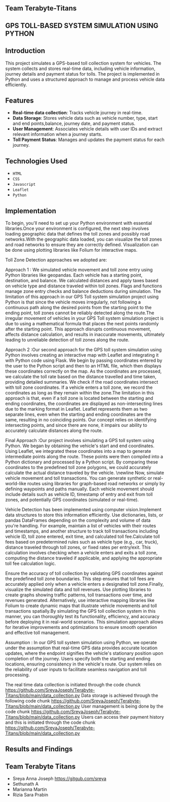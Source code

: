## Team Terabyte-Titans
## GPS TOLL-BASED SYSTEM SIMULATION USING PYTHON

## Introduction

This project simulates a GPS-based toll collection system for vehicles. The system collects and stores real-time data, including vehicle information, journey details and payment status for tolls. The project is implemented in Python and uses a structured approach to manage and process vehicle data efficiently.

## Features

- **Real-time data collection**: Tracks vehicle journey in real-time.
- **Data Storage**: Stores vehicle data such as vehicle number, type, start and end points,balance, journey date, and payment status.
- **User Management**: Associates vehicle details with user IDs and extract relevant information when a journey starts.
- **Toll Payment Status**: Manages and updates the payment status for each journey.

## Technologies Used 

- `HTML`
- `CSS`
- `Javascript`
- `Leaflet`
- `Python`

## Implementation


To begin, you'll need to set up your Python environment with essential libraries.Once your environment is configured, the next step involves loading geographic data that defines the toll zones and possibly road networks.With the geographic data loaded, you can visualize the toll zones and road networks to ensure they are correctly defined. Visualization can be done using plotting libraries like Folium for interactive maps.

Toll Zone Detection approaches we adopted are:

Approach 1 : We simulated vehicle movement and toll zone entry using Python libraries like geopandas. Each vehicle has a starting point, destination, and balance. We calculated distances and apply taxes based on vehicle type and distance traveled within toll zones. Flags and functions manage zone entry checks and balance deductions during simulation.
The limitation of this approach in our GPS Toll system simulation project using Python is that since the vehicle moves irregularly, not following a continuous path along the desired points from the starting point to the ending point, toll zones cannot be reliably detected along the route.The irregular movement of vehicles in your GPS Toll system simulation project is due to using a mathematical formula that places the next points randomly after the starting point. This approach disrupts continuous movement, affects distance calculation, and results in inaccurate movements, ultimately leading to unreliable detection of toll zones along the route.


Approach 2 :Our second approach for the GPS toll system simulation using Python involves creating an interactive map with Leaflet and integrating it with Python code using Flask. We begin by passing coordinates entered by the user to the Python script and then to an HTML file, which then displays these coordinates correctly on the map. As the coordinates are processed, we calculate the toll rate based on the distance travelled and time taken, providing detailed summaries.  We check if the road coordinates intersect with toll zone coordinates. If a vehicle enters a toll zone, we record the coordinates as long as they remain within the zone.The limitation in this approach is that, even if a toll zone is located between the starting and ending coordinates, the coordinates are displayed as non-intersecting lines due to the marking format in Leaflet. Leaflet represents them as two separate lines, even when the starting and ending coordinates are the same, resulting in no coinciding points. Our concept relies on identifying intersecting points, and since there are none, it impairs our ability to accurately calculate distances along the route.

Final Approach :Our project involves simulating a GPS toll system using Python. We began by obtaining the vehicle's start and end coordinates. Using Leaflet, we integrated these coordinates into a map to generate intermediate points along the route. These points were then compiled into a Python dictionary and processed by a Python script. By comparing these coordinates to the predefined toll zone polygons, we could accurately calculate the actual distance traveled by the vehicle.
\newline Now, simulate vehicle movement and toll transactions. You can generate synthetic or real-world-like routes using libraries for graph-based road networks or simply by defining waypoints and paths manually. Each vehicle movement should include details such as vehicle ID, timestamp of entry and exit from toll zones, and potentially GPS coordinates (simulated or real-time).

Vehicle Detection has been implemented using computer vision.Implement data structures to store this information efficiently. Use dictionaries, lists, or pandas DataFrames depending on the complexity and volume of data you're handling. For example, maintain a list of vehicles with their routes and timestamps, and another structure to track toll transactions including vehicle ID, toll zone entered, exit time, and calculated toll fee.Calculate toll fees based on predetermined rules such as vehicle type (e.g., car, truck), distance traveled through toll zones, or fixed rates per entry/exit. This calculation involves checking when a vehicle enters and exits a toll zone, computing the distance traveled if applicable, and applying the appropriate toll fee calculation logic.

Ensure the accuracy of toll collection by validating GPS coordinates against the predefined toll zone boundaries. This step ensures that toll fees are accurately applied only when a vehicle enters a designated toll zone.Finally, visualize the simulated data and toll revenues. Use plotting libraries to create graphs showing traffic patterns, toll transactions over time, and revenues generated. Alternatively, use interactive mapping libraries like Folium to create dynamic maps that illustrate vehicle movements and toll transactions spatially.By simulating the GPS toll collection system in this manner, you can thoroughly test its functionality, efficiency, and accuracy before deploying it in real-world scenarios. This simulation approach allows for iterative improvements and optimizations to ensure smooth operation and effective toll management.

Assumption : In our GPS toll system simulation using Python, we operate under the assumption that real-time GPS data provides accurate location updates, where the endpoint signifies the vehicle's stationary position upon completion of the journey. Users specify both the starting and ending locations, ensuring consistency in the vehicle's route. Our system relies on the reliability of user inputs to facilitate seamless navigation and toll processing.


 The real time data collection is initiated through the code chunck <https://github.com/SreyaJoseph/Terabyte-Titans/blob/main/data_collection.py>
 Data storage is achieved through the following code chunk <https://github.com/SreyaJoseph/Terabyte-Titans/blob/main/data_collection.py>
 User management is being done by the code chunk <https://github.com/SreyaJoseph/Terabyte-Titans/blob/main/data_collection.py>
 Users can access their payment history and this is initiated through the code chunk <https://github.com/SreyaJoseph/Terabyte-Titans/blob/main/data_collection.py>
 
## Results and Findings


## Team Terabyte Titans

- Sreya Anna Joseph <https://gitgub.com/sreya>
- Sethunath A
- Marianna Martin
- Rizia Sara Prabin




 

